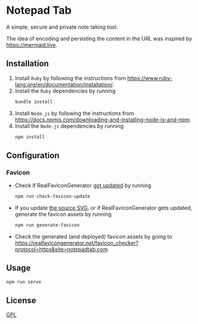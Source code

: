 # Notepad Tab

A simple, secure and private note taking tool.

The idea of encoding and persisting the content in the URL was inspired by
https://mermaid.live.

## Installation

1. Install `Ruby` by following the instructions from
   https://www.ruby-lang.org/en/documentation/installation/.
2. Install the `Ruby` dependencies by running
   ```sh
   bundle install
   ```
3. Install `Node.js` by following the instructions from
   https://docs.npmjs.com/downloading-and-installing-node-js-and-npm.
4. Install the `Node.js` dependencies by running
   ```sh
   npm install
   ```

## Configuration

### Favicon

- Check if RealFaviconGenerator
  [got updated](https://realfavicongenerator.net/change_log) by running
  ```sh
  npm run check-favicon-update
  ```
- If you update [the source SVG](sources/favicon/favicon.svg), or if
  RealFaviconGenerator gets updated, generate the favicon assets by running
  ```sh
  npm run generate-favicon
  ```
- Check the generated (and deployed) favicon assets by going to
  https://realfavicongenerator.net/favicon_checker?protocol=https&site=notepadtab.com

## Usage

```sh
npm run serve
```

## License

[GPL](LICENSE.md)
